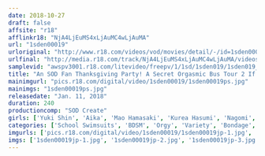 ```yaml
---
date: 2018-10-27
draft: false
affsite: "r18"
afflinkr18: "NjA4LjEuMS4xLjAuMC4wLjAuMA"
url: "1sden00019"
urloriginal: "http://www.r18.com/videos/vod/movies/detail/-/id=1sden00019"
urlfinal: "http://media.r18.com/track/NjA4LjEuMS4xLjAuMC4wLjAuMA/videos/vod/movies/detail/-/id=1sden00019"
samplevid: "awspv3001.r18.com/litevideo/freepv/1/1sd/1sden019/1sden019_dmb_w.mp4"
title: "An SOD Fan Thanksgiving Party! A Secret Orgasmic Bus Tour 2 If You Can Make Us Cum We'll Bring You Back From The Pit Of Defeat The Industry's Most Sensitive Masochism Girl Make Minori Kotani And Mihina Nagai Cum! 14 Gorgeous Actresses In A POV Double Blowjob x 7 Episodes Extravaganza! (*18 Male Amateur Participants)"
mainimgurl: "pics.r18.com/digital/video/1sden00019/1sden00019ps.jpg"
mainimgs: "1sden00019ps.jpg"
releasedate: "Jan. 11, 2018"
duration: 240
productioncomp: "SOD Create"
girls: ['Yuki Shin', 'Aika', 'Mao Hamasaki', 'Kurea Hasumi', 'Nagomi', 'Aki Sasaki', 'Minori Kotani', 'Chisato Takagi', 'Jun Igarashi', 'Mihina Nagai']
categories: ['School Swimsuits', 'BDSM', 'Orgy', 'Variety', 'Bondage', 'POV', 'Digital Mosaic', 'Over 4 Hours', 'Hi-Def']
imgurls: ['pics.r18.com/digital/video/1sden00019/1sden00019jp-1.jpg', 'pics.r18.com/digital/video/1sden00019/1sden00019jp-2.jpg', 'pics.r18.com/digital/video/1sden00019/1sden00019jp-3.jpg', 'pics.r18.com/digital/video/1sden00019/1sden00019jp-4.jpg', 'pics.r18.com/digital/video/1sden00019/1sden00019jp-5.jpg', 'pics.r18.com/digital/video/1sden00019/1sden00019jp-6.jpg', 'pics.r18.com/digital/video/1sden00019/1sden00019jp-7.jpg', 'pics.r18.com/digital/video/1sden00019/1sden00019jp-8.jpg', 'pics.r18.com/digital/video/1sden00019/1sden00019jp-9.jpg', 'pics.r18.com/digital/video/1sden00019/1sden00019jp-10.jpg', 'pics.r18.com/digital/video/1sden00019/1sden00019jp-11.jpg', 'pics.r18.com/digital/video/1sden00019/1sden00019jp-12.jpg', 'pics.r18.com/digital/video/1sden00019/1sden00019jp-13.jpg', 'pics.r18.com/digital/video/1sden00019/1sden00019jp-14.jpg', 'pics.r18.com/digital/video/1sden00019/1sden00019jp-15.jpg', 'pics.r18.com/digital/video/1sden00019/1sden00019jp-16.jpg', 'pics.r18.com/digital/video/1sden00019/1sden00019jp-17.jpg', 'pics.r18.com/digital/video/1sden00019/1sden00019jp-18.jpg', 'pics.r18.com/digital/video/1sden00019/1sden00019jp-19.jpg', 'pics.r18.com/digital/video/1sden00019/1sden00019jp-20.jpg']
imgs: ['1sden00019jp-1.jpg', '1sden00019jp-2.jpg', '1sden00019jp-3.jpg', '1sden00019jp-4.jpg', '1sden00019jp-5.jpg', '1sden00019jp-6.jpg', '1sden00019jp-7.jpg', '1sden00019jp-8.jpg', '1sden00019jp-9.jpg', '1sden00019jp-10.jpg', '1sden00019jp-11.jpg', '1sden00019jp-12.jpg', '1sden00019jp-13.jpg', '1sden00019jp-14.jpg', '1sden00019jp-15.jpg', '1sden00019jp-16.jpg', '1sden00019jp-17.jpg', '1sden00019jp-18.jpg', '1sden00019jp-19.jpg', '1sden00019jp-20.jpg']
---
```

